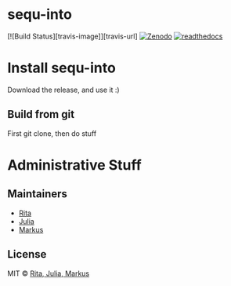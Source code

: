 # sequ-into

[![Build Status][travis-image]][travis-url]
[![Zenodo]()]()
[![readthedocs]()]()


# Install sequ-into

Download the release, and use it :)

## Build from git

First git clone, then do stuff

# Administrative Stuff

## Maintainers

- [Rita](https://github.com/RitaOlenchuk)
- [Julia](https://github.com/wiesoauch)
- [Markus](https://github.com/mjoppich)



## License
MIT © [Rita, Julia, Markus](https://github.com/mjoppich)
